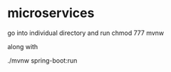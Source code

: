# microservices

go into individual directory and run 
chmod 777 mvnw

along with 

./mvnw spring-boot:run
